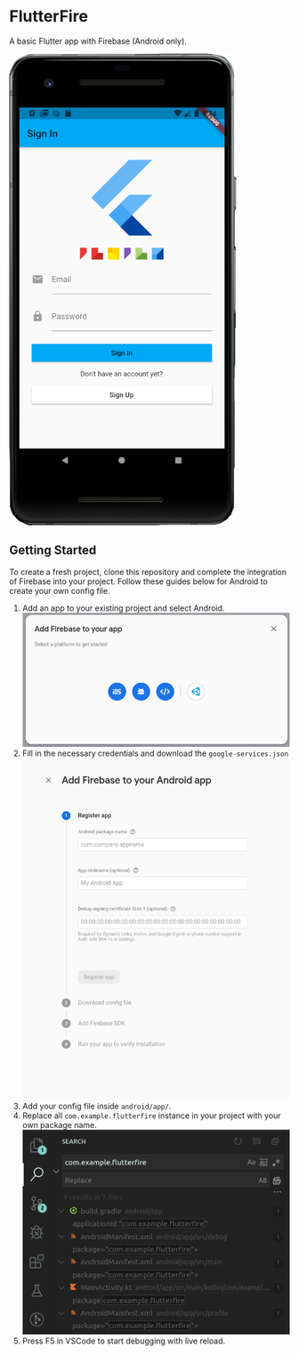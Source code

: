 # FlutterFire

A basic Flutter app with Firebase (Android only).

![app](readmefiles/app.png "app")<br>

## Getting Started

To create a fresh project, clone this repository and complete the integration of Firebase into your project. Follow these guides below for Android to create your own config file.

1. Add an app to your existing project and select Android.
![addfirebase1](readmefiles/addfirebase1.png "addfirebase1")<br>
2. Fill in the necessary credentials and download the `google-services.json`
![addfirebase2](readmefiles/addfirebase2.png "addfirebase2")<br>
3. Add your config file inside `android/app/`.
4. Replace all `com.example.flutterfire` instance in your project with your own package name.
![packagenames](readmefiles/packagenames.png "packagenames")<br>
5. Press F5 in VSCode to start debugging with live reload.

